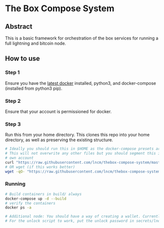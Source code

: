 # The Box Compose System

## Abstract

This is a basic framework for orchestration of the box services for running a full lightning and bitcoin node.

## How to use

### Step 1

Ensure you have the [latest docker](https://docs.docker.com/install/linux/docker-ce/ubuntu/) installed, python3, and docker-compose (installed from python3 pip).

### Step 2

Ensure that your account is permissioned for docker.

### Step 3

Run this from your home directory. This clones this repo into your home directory, as well as preserving the existing structure.

```bash
# Ideally you should run this in $HOME as the docker-compose presets are in home
# This will not overwrite any other files but you should segment this in its 
# own account
curl "https://raw.githubusercontent.com/lncm/thebox-compose-system/master/install-box.sh" | sh
# OR wget (if this works better)
wget -qO- "https://raw.githubusercontent.com/lncm/thebox-compose-system/master/install-box.sh" | sh
```

### Running

```bash
# Build containers in build/ always
docker-compose up -d --build
# verify the containers
docker ps -a

# Additional node: You should have a way of creating a wallet. Currently this container does not have a create wallet container.
# For the unlock script to work, put the unlock password in secrets/lnd-password.txt
```




